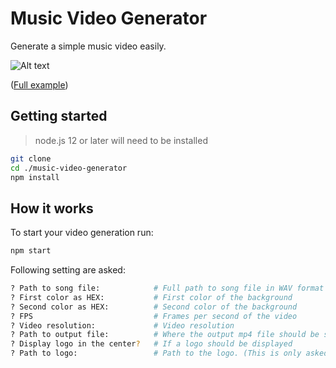 # Music Video Generator

Generate a simple music video easily.

![Alt text](./docs/example.gif 'Example of video')

([Full example](https://www.youtube.com/watch?v=XanW5kBm-rk))

## Getting started

> node.js 12 or later will need to be installed

```bash
git clone
cd ./music-video-generator
npm install
```

## How it works

To start your video generation run:

```bash
npm start
```

Following setting are asked:

```bash
? Path to song file:            # Full path to song file in WAV format
? First color as HEX:           # First color of the background
? Second color as HEX:          # Second color of the background
? FPS                           # Frames per second of the video
? Video resolution:             # Video resolution
? Path to output file:          # Where the output mp4 file should be saved
? Display logo in the center?   # If a logo should be displayed
? Path to logo:                 # Path to the logo. (This is only asked if the a logo should be displayed)
```
